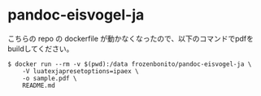 # pandoc-eisvogel-ja

こちらの repo の dockerfile が動かなくなったので、以下のコマンドでpdfをbuildしてください。

```
$ docker run --rm -v $(pwd):/data frozenbonito/pandoc-eisvogel-ja \
    -V luatexjapresetoptions=ipaex \
    -o sample.pdf \
    README.md
```
